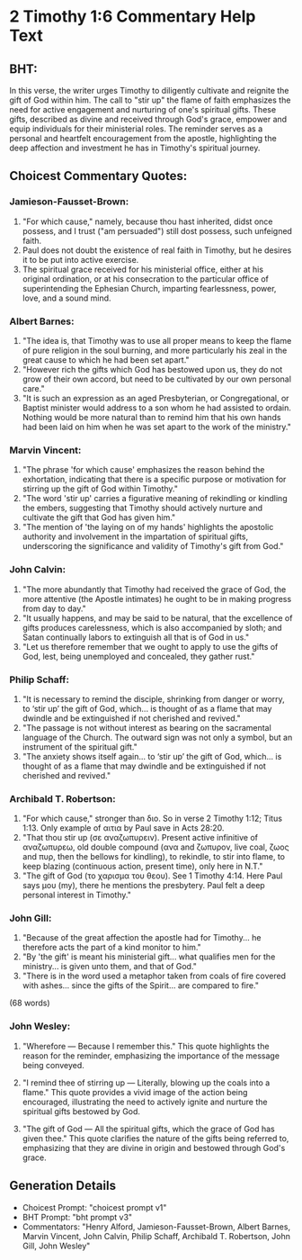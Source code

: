 # 2 Timothy 1:6 Commentary Help Text

## BHT:
In this verse, the writer urges Timothy to diligently cultivate and reignite the gift of God within him. The call to "stir up" the flame of faith emphasizes the need for active engagement and nurturing of one's spiritual gifts. These gifts, described as divine and received through God's grace, empower and equip individuals for their ministerial roles. The reminder serves as a personal and heartfelt encouragement from the apostle, highlighting the deep affection and investment he has in Timothy's spiritual journey.

## Choicest Commentary Quotes:
### Jamieson-Fausset-Brown:
1. "For which cause," namely, because thou hast inherited, didst once possess, and I trust ("am persuaded") still dost possess, such unfeigned faith.
2. Paul does not doubt the existence of real faith in Timothy, but he desires it to be put into active exercise.
3. The spiritual grace received for his ministerial office, either at his original ordination, or at his consecration to the particular office of superintending the Ephesian Church, imparting fearlessness, power, love, and a sound mind.

### Albert Barnes:
1. "The idea is, that Timothy was to use all proper means to keep the flame of pure religion in the soul burning, and more particularly his zeal in the great cause to which he had been set apart."
2. "However rich the gifts which God has bestowed upon us, they do not grow of their own accord, but need to be cultivated by our own personal care."
3. "It is such an expression as an aged Presbyterian, or Congregational, or Baptist minister would address to a son whom he had assisted to ordain. Nothing would be more natural than to remind him that his own hands had been laid on him when he was set apart to the work of the ministry."

### Marvin Vincent:
1. "The phrase 'for which cause' emphasizes the reason behind the exhortation, indicating that there is a specific purpose or motivation for stirring up the gift of God within Timothy." 
2. "The word 'stir up' carries a figurative meaning of rekindling or kindling the embers, suggesting that Timothy should actively nurture and cultivate the gift that God has given him." 
3. "The mention of 'the laying on of my hands' highlights the apostolic authority and involvement in the impartation of spiritual gifts, underscoring the significance and validity of Timothy's gift from God."

### John Calvin:
1. "The more abundantly that Timothy had received the grace of God, the more attentive (the Apostle intimates) he ought to be in making progress from day to day."
2. "It usually happens, and may be said to be natural, that the excellence of gifts produces carelessness, which is also accompanied by sloth; and Satan continually labors to extinguish all that is of God in us."
3. "Let us therefore remember that we ought to apply to use the gifts of God, lest, being unemployed and concealed, they gather rust."

### Philip Schaff:
1. "It is necessary to remind the disciple, shrinking from danger or worry, to ‘stir up’ the gift of God, which... is thought of as a flame that may dwindle and be extinguished if not cherished and revived."
2. "The passage is not without interest as bearing on the sacramental language of the Church. The outward sign was not only a symbol, but an instrument of the spiritual gift."
3. "The anxiety shows itself again... to ‘stir up’ the gift of God, which... is thought of as a flame that may dwindle and be extinguished if not cherished and revived."

### Archibald T. Robertson:
1. "For which cause," stronger than διο. So in verse 2 Timothy 1:12; Titus 1:13. Only example of αιτια by Paul save in Acts 28:20.
2. "That thou stir up (σε αναζωπυρειν). Present active infinitive of αναζωπυρεω, old double compound (ανα and ζωπυρον, live coal, ζωος and πυρ, then the bellows for kindling), to rekindle, to stir into flame, to keep blazing (continuous action, present time), only here in N.T."
3. "The gift of God (το χαρισμα του θεου). See 1 Timothy 4:14. Here Paul says μου (my), there he mentions the presbytery. Paul felt a deep personal interest in Timothy."

### John Gill:
1. "Because of the great affection the apostle had for Timothy... he therefore acts the part of a kind monitor to him."
2. "By 'the gift' is meant his ministerial gift... what qualifies men for the ministry... is given unto them, and that of God."
3. "There is in the word used a metaphor taken from coals of fire covered with ashes... since the gifts of the Spirit... are compared to fire."

(68 words)

### John Wesley:
1. "Wherefore — Because I remember this." This quote highlights the reason for the reminder, emphasizing the importance of the message being conveyed.

2. "I remind thee of stirring up — Literally, blowing up the coals into a flame." This quote provides a vivid image of the action being encouraged, illustrating the need to actively ignite and nurture the spiritual gifts bestowed by God.

3. "The gift of God — All the spiritual gifts, which the grace of God has given thee." This quote clarifies the nature of the gifts being referred to, emphasizing that they are divine in origin and bestowed through God's grace.


## Generation Details
- Choicest Prompt: "choicest prompt v1"
- BHT Prompt: "bht prompt v3"
- Commentators: "Henry Alford, Jamieson-Fausset-Brown, Albert Barnes, Marvin Vincent, John Calvin, Philip Schaff, Archibald T. Robertson, John Gill, John Wesley"
